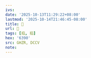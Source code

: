 ```yaml
---
ivs:
date: '2025-10-13T11:29:22+08:00'
lastmod: '2025-10-14T21:46:45-08:00'
title: 󰡋
url: 󰡋
tags: [掐, 掐]
hex: '6390'
src: GHZR, DCCV
note:
---
```

